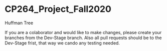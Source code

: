 # CP264_Project_Fall2020
Huffman Tree

If you are a colaborator and would like to make changes, please create your branches from the Dev-Stage branch.
Also all pull requests should be to the Dev-Stage frist, that way we cando any testing needed.
